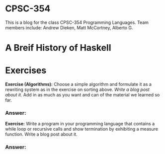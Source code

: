 # CPSC-354
This is a blog for the class CPSC-354 Programming Languages. Team members include: Andrew Dieken, Matt McCortney, Alberto G. 

# A Breif History of Haskell

# Exercises

**Exercise (Algorithms):** Choose a simple algorithm and formulate it as a rewriting system as in the exercise on sorting above. *Write a blog post about it.* Add in as much as you want and can of the material we learned so far.

### Answer:

**Exercise:** Write a program in your programming language that contains a while loop or recursive calls and show termination by exhibiting a measure function. Write a blog post about it.

### Answer:
